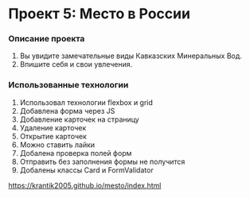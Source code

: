 # Проект 5: Место в России

### Описание проекта

1. Вы увидите замечательные виды Кавказских Минеральных Вод.
2. Впишите себя и свои увлечения.

### Использованные технологии

1. Использовал технологии flexbox и grid
2. Добавлена форма через JS
3. Добавление карточек на страницу
4. Удаление карточек
5. Открытие карточек
6. Можно ставить лайки
7. Добалена проверка полей форм
8. Отправить без заполнения формы не получится
9. Добалены классы Card и FormValidator

https://krantik2005.github.io/mesto/index.html
